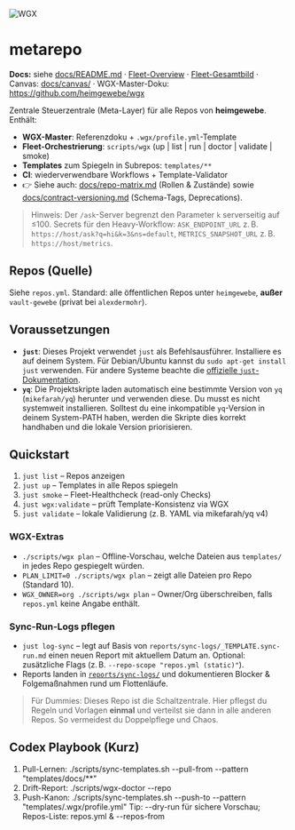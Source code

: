 ![WGX](https://img.shields.io/badge/wgx-enabled-blue)

# metarepo

**Docs:** siehe [docs/README.md](docs/README.md) · [Fleet-Overview](docs/overview.md) · [Fleet-Gesamtbild](docs/heimgewebe-gesamt.md) · Canvas: [docs/canvas/](docs/canvas) · WGX-Master-Doku: https://github.com/heimgewebe/wgx

Zentrale Steuerzentrale (Meta-Layer) für alle Repos von **heimgewebe**.
Enthält:
- **WGX-Master**: Referenzdoku + `.wgx/profile.yml`-Template
- **Fleet-Orchestrierung**: `scripts/wgx` (up | list | run | doctor | validate | smoke)
- **Templates** zum Spiegeln in Subrepos: `templates/**`
- **CI**: wiederverwendbare Workflows + Template-Validator
- 👉 Siehe auch: [docs/repo-matrix.md](docs/repo-matrix.md) (Rollen & Zustände)
  sowie [docs/contract-versioning.md](docs/contract-versioning.md) (Schema-Tags, Deprecations).

> Hinweis: Der `/ask`-Server begrenzt den Parameter `k` serverseitig auf ≤100.
> Secrets für den Heavy-Workflow: `ASK_ENDPOINT_URL` z. B. `https://host/ask?q=hi&k=3&ns=default`, `METRICS_SNAPSHOT_URL` z. B. `https://host/metrics`.

## Repos (Quelle)
Siehe `repos.yml`. Standard: alle öffentlichen Repos unter `heimgewebe`, **außer** `vault-gewebe` (privat bei `alexdermohr`).

## Voraussetzungen
- **`just`**: Dieses Projekt verwendet `just` als Befehlsausführer. Installiere es auf deinem System. Für Debian/Ubuntu kannst du `sudo apt-get install just` verwenden. Für andere Systeme beachte die [offizielle `just`-Dokumentation](https://github.com/casey/just).
- **`yq`**: Die Projektskripte laden automatisch eine bestimmte Version von `yq` (`mikefarah/yq`) herunter und verwenden diese. Du musst es nicht systemweit installieren. Solltest du eine inkompatible `yq`-Version in deinem System-PATH haben, werden die Skripte dies korrekt handhaben und die lokale Version priorisieren.

## Quickstart
1. `just list` – Repos anzeigen
2. `just up` – Templates in alle Repos spiegeln
3. `just smoke` – Fleet-Healthcheck (read-only Checks)
4. `just wgx:validate` – prüft Template-Konsistenz via WGX
5. `just validate` – lokale Validierung (z. B. YAML via mikefarah/yq v4)

### WGX-Extras
- `./scripts/wgx plan` – Offline-Vorschau, welche Dateien aus `templates/` in jedes Repo gespiegelt würden.
- `PLAN_LIMIT=0 ./scripts/wgx plan` – zeigt alle Dateien pro Repo (Standard 10).
- `WGX_OWNER=org ./scripts/wgx plan` – Owner/Org überschreiben, falls `repos.yml` keine Angabe enthält.

### Sync-Run-Logs pflegen
- `just log-sync` – legt auf Basis von `reports/sync-logs/_TEMPLATE.sync-run.md` einen neuen Report mit aktuellem Datum an. Optional: zusätzliche Flags (z. B. `--repo-scope "repos.yml (static)"`).
- Reports landen in [`reports/sync-logs/`](reports/sync-logs/) und dokumentieren Blocker & Folgemaßnahmen rund um Flottenläufe.

> Für Dummies: Dieses Repo ist die Schaltzentrale. Hier pflegst du Regeln und Vorlagen **einmal** und verteilst sie dann in alle anderen Repos. So vermeidest du Doppelpflege und Chaos.

## Codex Playbook (Kurz)
1) Pull-Lernen:   ./scripts/sync-templates.sh --pull-from <repo> --pattern "templates/docs/**"
2) Drift-Report:  ./scripts/wgx-doctor --repo <repo>
3) Push-Kanon:    ./scripts/sync-templates.sh --push-to <repo> --pattern "templates/.wgx/profile.yml"
Tip: --dry-run für sichere Vorschau; Repos-Liste: repos.yml & --repos-from
